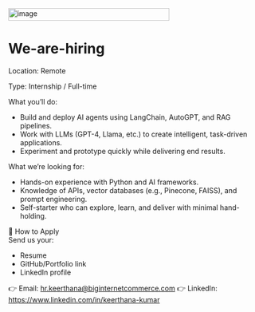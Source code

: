 <img width="323" height="25" alt="image" src="https://github.com/user-attachments/assets/debcf606-8153-4076-b0f2-a65109f4248d" />

# We-are-hiring

Location: Remote

Type: Internship / Full-time  

What you’ll do:  
- Build and deploy AI agents using LangChain, AutoGPT, and RAG pipelines.  
- Work with LLMs (GPT-4, Llama, etc.) to create intelligent, task-driven applications.  
- Experiment and prototype quickly while delivering end results.  

What we’re looking for:
- Hands-on experience with Python and AI frameworks.  
- Knowledge of APIs, vector databases (e.g., Pinecone, FAISS), and prompt engineering.  
- Self-starter who can explore, learn, and deliver with minimal hand-holding.

 📩 How to Apply  
Send us your:  
- Resume  
- GitHub/Portfolio link  
- LinkedIn profile  

👉 Email: hr.keerthana@biginternetcommerce.com
👉 LinkedIn: https://www.linkedin.com/in/keerthana-kumar
